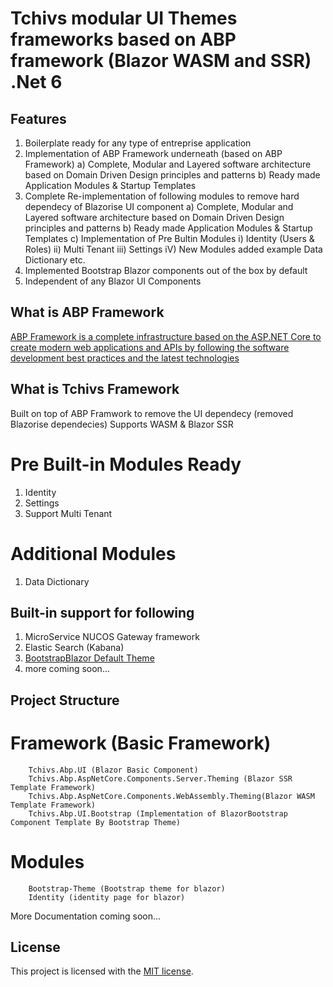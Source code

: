 # Tchivs modular UI Themes frameworks based on ABP framework (Blazor WASM and SSR) .Net 6

## Features
  1) Boilerplate ready for any type of entreprise application
  2) Implementation of ABP Framework underneath (based on ABP Framework)
      a) Complete, Modular and Layered software architecture based on Domain Driven Design principles and patterns
      b) Ready made Application Modules & Startup Templates
  3) Complete Re-implementation of following modules to remove hard dependecy of Blazorise UI component
      a) Complete, Modular and Layered software architecture based on Domain Driven Design principles and patterns
      b) Ready made Application Modules & Startup Templates
      c) Implementation of Pre Bultin Modules
          i)   Identity (Users & Roles)
          ii)  Multi Tenant
          iii) Settings
          iV)  New Modules added example Data Dictionary etc.
  4) Implemented Bootstrap Blazor components out of the box by default
  5) Independent of any Blazor UI Components  

## What is ABP Framework
<a target="_blank" href="https://github.com/abpframework">ABP Framework is a complete infrastructure based on the ASP.NET Core to create modern web applications and APIs by following the software development best practices and the latest technologies</a>

## What is Tchivs Framework
Built on top of ABP Framwork to remove the UI dependecy (removed Blazorise dependecies)
Supports WASM & Blazor SSR 
# Pre Built-in Modules Ready
  1) Identity
  2) Settings
  3) Support Multi Tenant
  
# Additional Modules
  1) Data Dictionary
 
## Built-in support for following
  1) MicroService NUCOS Gateway framework
  2) Elastic Search (Kabana)
  3) <a target="_blank" href="https://github.com/dotnetcore/BootstrapBlazor">BootstrapBlazor Default Theme </a>
  4) more coming soon...

## Project Structure

#    Framework (Basic Framework)
        Tchivs.Abp.UI (Blazor Basic Component)
        Tchivs.Abp.AspNetCore.Components.Server.Theming (Blazor SSR Template Framework)
        Tchivs.Abp.AspNetCore.Components.WebAssembly.Theming(Blazor WASM Template Framework)
        Tchivs.Abp.UI.Bootstrap (Implementation of BlazorBootstrap Component Template By Bootstrap Theme)
#    Modules
        Bootstrap-Theme (Bootstrap theme for blazor)
        Identity (identity page for blazor)

More Documentation coming soon...


## License

This project is licensed with the [MIT license](LICENSE).
